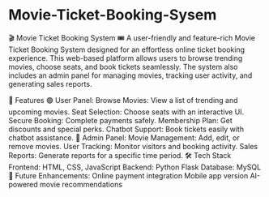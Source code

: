 # Movie-Ticket-Booking-Sysem
🎬 Movie Ticket Booking System 🎟️
A user-friendly and feature-rich Movie Ticket Booking System designed for an effortless online ticket booking experience. This web-based platform allows users to browse trending movies, choose seats, and book tickets seamlessly. The system also includes an admin panel for managing movies, tracking user activity, and generating sales reports.

🚀 Features
🟢 User Panel:
Browse Movies: View a list of trending and upcoming movies.
Seat Selection: Choose seats with an interactive UI.
Secure Booking: Complete payments safely.
Membership Plan: Get discounts and special perks.
Chatbot Support: Book tickets easily with chatbot assistance.
🔵 Admin Panel:
Movie Management: Add, edit, or remove movies.
User Tracking: Monitor visitors and booking activity.
Sales Reports: Generate reports for a specific time period.
🛠️ Tech Stack
Frontend: HTML, CSS, JavaScript
Backend: Python Flask
Database: MySQL
🎯 Future Enhancements:
Online payment integration
Mobile app version
AI-powered movie recommendations
